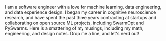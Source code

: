 I am a software engineer with a love for machine learning, data engineering, 
and data experience design. I began my career in cognitive neuroscience research, 
and have spent the past three years contracting at startups and collaborating on 
open source ML projects, including SwarmOpt and PySwarms. Here is a smattering 
of my musings, including my math, engineering, and design notes. Drop me a line, 
and let's nerd out!
